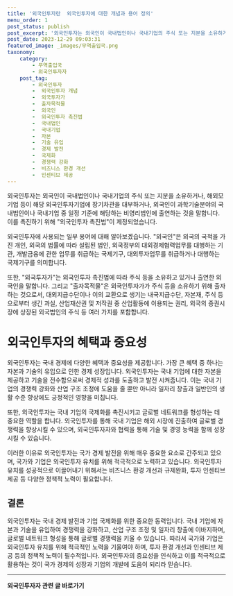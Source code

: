 ```yaml
---
title: '외국인투자란  외국인투자에 대한 개념과 용어 정의'
menu_order: 1
post_status: publish
post_excerpt: '외국인투자는 외국인이 국내법인이나 국내기업의 주식 또는 지분을 소유하거나, 해외모기업 등이 해당 외국인투자기업에 장기차관을 대부하거나, 외국인이 과학기술분야의 국내법인이나 국내기업 중 일정 기준에 해당하는 비영리법인에 출연하는 것을 말합니다. 이를 촉진하기 위해  외국인투자 촉진법 이 제정되었습니다.'
post_date: 2023-12-29 09:03:31
featured_image: _images/무역출입국.png
taxonomy:
    category:
        - 무역출입국
        - 외국인투자자
    post_tag:
        - 외국인투자
        -  외국인투자 개념
        -  외국투자가
        -  출자목적물
        -  외국인
        -  외국인투자 촉진법
        -  국내법인
        -  국내기업
        -  자본
        -  기술 유입
        -  경제 발전
        -  국제화
        -  경쟁력 강화
        -  비즈니스 환경 개선
        -  인센티브 제공
---
```



외국인투자는 외국인이 국내법인이나 국내기업의 주식 또는 지분을 소유하거나, 해외모기업 등이 해당 외국인투자기업에 장기차관을 대부하거나, 외국인이 과학기술분야의 국내법인이나 국내기업 중 일정 기준에 해당하는 비영리법인에 출연하는 것을 말합니다. 이를 촉진하기 위해 "외국인투자 촉진법"이 제정되었습니다.

외국인투자에 사용되는 일부 용어에 대해 알아보겠습니다. "외국인"은 외국의 국적을 가진 개인, 외국의 법률에 따라 설립된 법인, 외국정부의 대외경제협력업무를 대행하는 기관, 개발금융에 관한 업무를 취급하는 국제기구, 대외투자업무를 취급하거나 대행하는 국제기구를 의미합니다.

또한, "외국투자가"는 외국인투자 촉진법에 따라 주식 등을 소유하고 있거나 출연한 외국인을 말합니다. 그리고 "출자목적물"은 외국인투자가가 주식 등을 소유하기 위해 출자하는 것으로서, 대외지급수단이나 이의 교환으로 생기는 내국지급수단, 자본재, 주식 등으로부터 생긴 과실, 산업재산권 및 저작권 중 산업활동에 이용되는 권리, 외국의 증권시장에 상장된 외국법인의 주식 등 여러 가지를 포함합니다.

# 외국인투자의 혜택과 중요성

외국인투자는 국내 경제에 다양한 혜택과 중요성을 제공합니다. 가장 큰 혜택 중 하나는 자본과 기술의 유입으로 인한 경제 성장입니다. 외국인투자는 국내 기업에 대한 자본을 제공하고 기술을 전수함으로써 경제적 성과를 도출하고 발전 시켜줍니다. 이는 국내 기업의 경쟁력 강화와 산업 구조 조정에 도움을 줄 뿐만 아니라 일자리 창출과 일반인의 생활 수준 향상에도 긍정적인 영향을 미칩니다.

또한, 외국인투자는 국내 기업의 국제화를 촉진시키고 글로벌 네트워크를 형성하는 데 중요한 역할을 합니다. 외국인투자를 통해 국내 기업은 해외 시장에 진출하여 글로벌 경쟁력을 향상시킬 수 있으며, 외국인투자자와 협력을 통해 기술 및 경영 능력을 함께 성장시킬 수 있습니다.

이러한 이유로 외국인투자는 국가 경제 발전을 위해 매우 중요한 요소로 간주되고 있으며, 국가와 기업은 외국인투자 유치를 위해 적극적으로 노력하고 있습니다. 외국인투자 유치를 성공적으로 이끌어내기 위해서는 비즈니스 환경 개선과 규제완화, 투자 인센티브 제공 등 다양한 정책적 노력이 필요합니다.

## 결론


외국인투자는 국내 경제 발전과 기업 국제화를 위한 중요한 동력입니다. 국내 기업에 자본과 기술을 유입하여 경쟁력을 강화하고, 산업 구조 조정 및 일자리 창출에 이바지하며, 글로벌 네트워크 형성을 통해 글로벌 경쟁력을 키울 수 있습니다. 따라서 국가와 기업은 외국인투자 유치를 위해 적극적인 노력을 기울여야 하며, 투자 환경 개선과 인센티브 제공 등의 정책적 노력이 필수적입니다. 외국인투자의 중요성을 인식하고 이를 적극적으로 활용하는 것이 국가 경제의 성장과 기업의 개발에 도움이 되리라 믿습니다.
<!-- wp:separator -->
<hr class="wp-block-separator has-alpha-channel-opacity"/>
<!-- /wp:separator -->

<!-- wp:group {"backgroundColor":"base","layout":{"type":"constrained"}} -->
<div class="wp-block-group has-base-background-color has-background"><!-- wp:paragraph {"align":"center","fontSize":"medium"} -->
<p class="has-text-align-center has-large-font-size"><strong>외국인투자자 관련 글 바로가기</strong></p>
<!-- /wp:paragraph -->


<!-- wp:latest-posts
{"categories":[{"id":14375,"count":19,"description":"","link":"https://uknowlaw.com/category/%ec%99%b8%ea%b5%ad%ec%9d%b8%ed%88%ac%ec%9e%90%ec%9e%90/","name":"외국인투자자","slug":"외국인투자자","taxonomy":"category","parent":0,"meta":[],"_links":{"self":[{"href":"https://uknowlaw.com/wp-json/wp/v2/categories/14375"}],"collection":[{"href":"https://uknowlaw.com/wp-json/wp/v2/categories"}],"about":[{"href":"https://uknowlaw.com/wp-json/wp/v2/taxonomies/category"}],"wp:post_type":[{"href":"https://uknowlaw.com/wp-json/wp/v2/posts?categories=14375"}],"curies":[{"name":"wp","href":"https://api.w.org/{rel}","templated":true}]}}],"postsToShow":100,"excerptLength":28,"postLayout":"grid","columns":2,"featuredImageAlign":"left","featuredImageSizeSlug":"large","fontSize":"small"} /--></div>
<!-- /wp:group -->